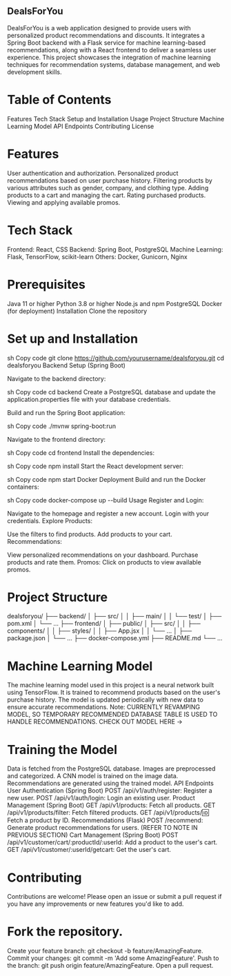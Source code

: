 ## DealsForYou

DealsForYou is a web application designed to provide users with personalized product recommendations and discounts. It integrates a Spring Boot backend with a Flask service for machine learning-based recommendations, along with a React frontend to deliver a seamless user experience. This project showcases the integration of machine learning techniques for recommendation systems, database management, and web development skills.

# Table of Contents
Features
Tech Stack
Setup and Installation
Usage
Project Structure
Machine Learning Model
API Endpoints
Contributing
License

# Features
User authentication and authorization.
Personalized product recommendations based on user purchase history.
Filtering products by various attributes such as gender, company, and clothing type.
Adding products to a cart and managing the cart.
Rating purchased products.
Viewing and applying available promos.

# Tech Stack
Frontend: React, CSS
Backend: Spring Boot, PostgreSQL
Machine Learning: Flask, TensorFlow, scikit-learn
Others: Docker, Gunicorn, Nginx

# Prerequisites
Java 11 or higher
Python 3.8 or higher
Node.js and npm
PostgreSQL
Docker (for deployment)
Installation
Clone the repository

# Set up and Installation
sh
Copy code
git clone https://github.com/yourusername/dealsforyou.git
cd dealsforyou
Backend Setup (Spring Boot)

Navigate to the backend directory:

sh
Copy code
cd backend
Create a PostgreSQL database and update the application.properties file with your database credentials.

Build and run the Spring Boot application:

sh
Copy code
./mvnw spring-boot:run

Navigate to the frontend directory:

sh
Copy code
cd frontend
Install the dependencies:

sh
Copy code
npm install
Start the React development server:

sh
Copy code
npm start
Docker Deployment
Build and run the Docker containers:

sh
Copy code
docker-compose up --build
Usage
Register and Login:

Navigate to the homepage and register a new account.
Login with your credentials.
Explore Products:

Use the filters to find products.
Add products to your cart.
Recommendations:

View personalized recommendations on your dashboard.
Purchase products and rate them.
Promos:
Click on products to view available promos.

# Project Structure
dealsforyou/
├── backend/
│   ├── src/
│   │   ├── main/
│   │   └── test/
│   ├── pom.xml
│   └── ...
├── frontend/
│   ├── public/
│   ├── src/
│   │   ├── components/
│   │   ├── styles/
│   │   ├── App.jsx
│   │   └── ...
│   ├── package.json
│   └── ...
├── docker-compose.yml
├── README.md
└── ...

# Machine Learning Model
The machine learning model used in this project is a neural network built using TensorFlow. It is trained to recommend products based on the user's purchase history. The model is updated periodically with new data to ensure accurate recommendations. Note: CURRENTLY REVAMPING MODEL, SO TEMPORARY RECOMMENDED DATABASE TABLE IS USED TO HANDLE RECOMMENDATIONS. CHECK OUT MODEL HERE -> 

# Training the Model
Data is fetched from the PostgreSQL database.
Images are preprocessed and categorized.
A CNN model is trained on the image data.
Recommendations are generated using the trained model.
API Endpoints
User Authentication (Spring Boot)
POST /api/v1/auth/register: Register a new user.
POST /api/v1/auth/login: Login an existing user.
Product Management (Spring Boot)
GET /api/v1/products: Fetch all products.
GET /api/v1/products/filter: Fetch filtered products.
GET /api/v1/products/:id: Fetch a product by ID.
Recommendations (Flask)
POST /recommend: Generate product recommendations for users. (REFER TO NOTE IN PREVIOUS SECTION)
Cart Management (Spring Boot)
POST /api/v1/customer/cart/:productId/:userId: Add a product to the user's cart.
GET /api/v1/customer/:userId/getcart: Get the user's cart.

# Contributing
Contributions are welcome! Please open an issue or submit a pull request if you have any improvements or new features you'd like to add.

# Fork the repository.
Create your feature branch: git checkout -b feature/AmazingFeature.
Commit your changes: git commit -m 'Add some AmazingFeature'.
Push to the branch: git push origin feature/AmazingFeature.
Open a pull request.
